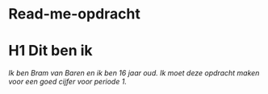 # Read-me-opdracht
# H1 Dit ben ik
 _Ik ben Bram van Baren en ik ben 16 jaar oud. Ik moet deze opdracht maken voor een goed cijfer voor periode 1._
